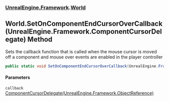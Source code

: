 ### [UnrealEngine.Framework](./UnrealEngine-Framework.md 'UnrealEngine.Framework').[World](./World.md 'UnrealEngine.Framework.World')
## World.SetOnComponentEndCursorOverCallback(UnrealEngine.Framework.ComponentCursorDelegate) Method
Sets the callback function that is called when the mouse cursor is moved off a component and mouse over events are enabled in the player controller  
```csharp
public static void SetOnComponentEndCursorOverCallback(UnrealEngine.Framework.ComponentCursorDelegate callback);
```
#### Parameters
<a name='UnrealEngine-Framework-World-SetOnComponentEndCursorOverCallback(UnrealEngine-Framework-ComponentCursorDelegate)-callback'></a>
`callback` [ComponentCursorDelegate(UnrealEngine.Framework.ObjectReference)](./ComponentCursorDelegate(ObjectReference).md 'UnrealEngine.Framework.ComponentCursorDelegate(UnrealEngine.Framework.ObjectReference)')  
  
